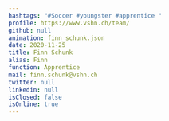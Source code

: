 ```yaml
---
hashtags: "#Soccer #youngster #apprentice "
profile: https://www.vshn.ch/team/
github: null
animation: finn_schunk.json
date: 2020-11-25
title: Finn Schunk
alias: Finn
function: Apprentice
mail: finn.schunk@vshn.ch
twitter: null
linkedin: null
isClosed: false
isOnline: true
---
```

